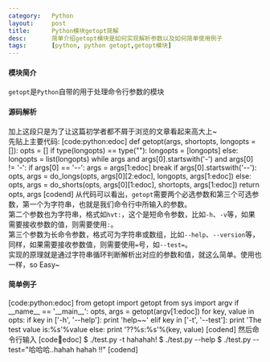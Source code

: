 ```yaml
---
category:   Python
layout:     post
title:      Python模块getopt简解
desc:       简单介绍getopt模块是如何实现解析参数以及如何简单使用例子
tags:       [python, python getopt,getopt模块]
---
```

#### 模块简介
`getopt`是`Python`自带的用于处理命令行参数的模块

#### 源码解析
加上这段只是为了让这篇初学者都不屑于浏览的文章看起来高大上~    
先贴上主要代码:
[code:python:edoc]
def getopt(args, shortopts, longopts = []):
    opts = []
    if type(longopts) == type(""):
        longopts = [longopts]
    else:
        longopts = list(longopts)
    while args and args[0].startswith('-') and args[0] != '-':
        if args[0] == '--':
            args = args[1:edoc]
            break
        if args[0].startswith('--'):
            opts, args = do_longs(opts, args[0][2:edoc], longopts, args[1:edoc])
        else:
            opts, args = do_shorts(opts, args[0][1:edoc], shortopts, args[1:edoc])
    return opts, args
[codend]
从代码可以看出，`getopt`需要两个必选参数和第三个可选参数，第一个为字符串，也就是我们命令行中所输入的参数。    
第二个参数也为字符串，格式如`hvt:`，这个是短命令参数，比如`-h`、`-v`等，如果需要接收参数的值，则需要使用`:`。    
第三个参数为长命令参数，格式可为字符串或数组，比如`--help`、`--version`等，同样，如果需要接收参数值，则需要使用`=`号，如`--test=`。    
实现的原理就是通过字符串循环判断解析出对应的参数和值，就这么简单。使用也一样，so Easy~

#### 简单例子
[code:python:edoc]
from getopt import getopt
from sys import argv
if \_\_name\_\_ == '\_\_main\_\_':
	opts, args = getopt(argv[1:edoc])
	for key, value in opts:
		if key in ['-h', '--help']:
			print 'help~~'
		elif key in ['-t', '--test']:
			print 'The test value is:%s'%value
		else:
			print '??%s:%s'%(key, value)
[codend]
然后命令行输入
[code:shell:edoc]
$ ./test.py -t hahahah!
$ ./test.py --help
$ ./test.py --test="哈哈哈..hahah   hahah !!"
[codend]